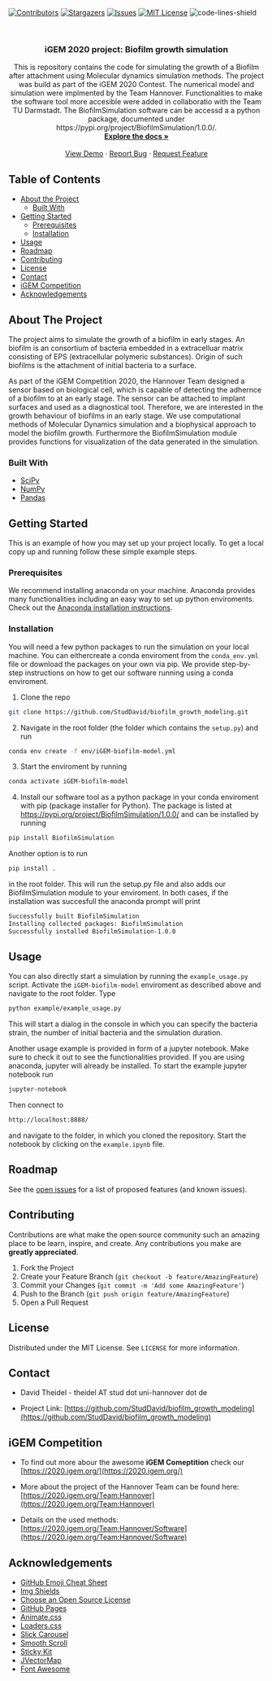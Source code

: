 <!--
*** Thanks for checking out this README Template. If you have a suggestion that would
*** make this better, please fork the repo and create a pull request or simply open
*** an issue with the tag "enhancement".
*** Thanks again! Now go create something AMAZING! :D
-->





<!-- PROJECT SHIELDS -->
<!--
*** I'm using markdown "reference style" links for readability.
*** Reference links are enclosed in brackets [ ] instead of parentheses ( ).
*** See the bottom of this document for the declaration of the reference variables
*** for contributors-url, forks-url, etc. This is an optional, concise syntax you may use.
*** https://www.markdownguide.org/basic-syntax/#reference-style-links
-->
[![Contributors][contributors-shield]][contributors-url]
[![Stargazers][stars-shield]][stars-url]
[![Issues][issues-shield]][issues-url]
[![MIT License][license-shield]][license-url]
![code-lines-shield]



<!-- PROJECT LOGO -->
<br />
<p align="center">
  <a href="https://github.com/StudDavid/biofilm_growth_modeling">
  </a>

  <h3 align="center">iGEM 2020 project: Biofilm growth simulation</h3>

  <p align="center">
    This is repository contains the code for simulating the growth of a Biofilm after attachment using Molecular dynamics simulation methods. The project was build as part of the iGEM 2020 Contest. The numerical model and simulation were implmented by the Team Hannover. Functionalities to make the software tool more accesible were added in collaboratio with the Team TU Darmstadt. The BiofilmSimulation software can be accessd a a python package, documented under https://pypi.org/project/BiofilmSimulation/1.0.0/.
    <br />
    <a href="https://github.com/StudDavid/biofilm_growth_modeling"><strong>Explore the docs »</strong></a>
    <br />
    <br />
    <a href="https://github.com/StudDavid/biofilm_growth_modeling">View Demo</a>
    ·
    <a href="https://github.com/StudDavid/biofilm_growth_modeling/issues">Report Bug</a>
    ·
    <a href=https://github.com/StudDavid/biofilm_growth_modeling/issues">Request Feature</a>
  </p>
</p>



<!-- TABLE OF CONTENTS -->
## Table of Contents

* [About the Project](#about-the-project)
  * [Built With](#built-with)
* [Getting Started](#getting-started)
  * [Prerequisites](#prerequisites)
  * [Installation](#installation)
* [Usage](#usage)
* [Roadmap](#roadmap)
* [Contributing](#contributing)
* [License](#license)
* [Contact](#contact)
* [iGEM Competition](#igem-competition)
* [Acknowledgements](#acknowledgements)



<!-- ABOUT THE PROJECT -->
## About The Project

The project aims to simulate the growth of a biofilm in early stages. An biofilm is an consortium of bacteria embedded in a extracelluar matrix consisting of EPS  (extracellular polymeric substances). Origin of such biofilms is the attachment of initial bacteria to a surface.

As part of the iGEM Competition 2020, the Hannover Team designed a sensor based on biological cell, which is capable of detecting the adhernce of a biofilm to at an early stage. The sensor can be attached to implant surfaces and used as a diagnostical tool.
Therefore, we are interested in the growth behaviour of biofilms in an early stage.
We use computational methods of Molecular Dynamics simulation and a biophysical approach to model the biofilm growth. Furthermore the BiofilmSimulation module provides functions for visualization of the data generated in the simulation.

### Built With

* [SciPy](https://www.scipy.org/)
* [NumPy](https://numpy.org/)
* [Pandas](https://pandas.pydata.org/)


<!-- GETTING STARTED -->
## Getting Started

This is an example of how you may set up your project locally.
To get a local copy up and running follow these simple example steps.

### Prerequisites 
We recommend installing anaconda on your machine. Anaconda provides many functionalities including an easy way to set up python enviroments. 
Check out the [Anaconda installation instructions](https://docs.conda.io/projects/conda/en/latest/user-guide/install/index.html).

### Installation

You will need a few python packages to run the simulation on your local machine. You can eithercreate a conda enviroment from the 
`conda_env.yml` file or download the packages on your own via pip.
We provide step-by-step instructions on how to get our software running using a conda enviroment.

1. Clone the repo
```sh
git clone https://github.com/StudDavid/biofilm_growth_modeling.git
```
2. Navigate in the root folder (the folder which contains the `setup.py`) and run

```sh
conda env create -f env/iGEM-biofilm-model.yml
```

3. Start the enviroment by running 
```sh
conda activate iGEM-biofilm-model
```

4. Install our software tool as a python package in your conda enviroment with pip (package installer for Python). The package is listed at https://pypi.org/project/BiofilmSimulation/1.0.0/ and can be installed by running 

```sh
pip install BiofilmSimulation
```

Another option is to run
```sh
pip install .
```
in the root folder. This will run the setup.py file and also adds our BiofilmSimulation module to your enviroment.
In both cases, if the installation was succesfull the anaconda prompt will print 
```sh
Successfully built BiofilmSimulation
Installing collected packages: BiofilmSimulation
Successfully installed BiofilmSimulation-1.0.0
```

<!-- USAGE EXAMPLES -->
## Usage
You can also directly start a simulation by running the `example_usage.py` script. 
Activate the `iGEM-biofilm-model` enviroment as described above and navigate to the root folder. 
Type 
```sh
python example/example_usage.py
```
This will start a dialog in the console in which you can specify the bacteria strain, the number of initial bacteria and the simulation duration.

Another usage example is provided in form of a jupyter notebook. Make sure to check it out to see the functionalities provided. 
If you are using anaconda, jupyter will already be installed. To start the example jupyter notebook run

```sh
jupyter-notebook
```
Then connect to 
```sh
http://localhost:8888/
```
and navigate to the folder, in which you cloned the repository. Start the notebook by clicking on the `example.ipynb` file.



<!-- ROADMAP -->
## Roadmap

See the [open issues](https://github.com/StudDavid/biofilm_growth_modeling/issues) for a list of proposed features (and known issues).


<!-- CONTRIBUTING -->
## Contributing

Contributions are what make the open source community such an amazing place to be learn, inspire, and create. Any contributions you make are **greatly appreciated**.

1. Fork the Project
2. Create your Feature Branch (`git checkout -b feature/AmazingFeature`)
3. Commit your Changes (`git commit -m 'Add some AmazingFeature'`)
4. Push to the Branch (`git push origin feature/AmazingFeature`)
5. Open a Pull Request



<!-- LICENSE -->
## License

Distributed under the MIT License. See `LICENSE` for more information.



<!-- CONTACT -->
## Contact

* David Theidel - theidel AT stud dot uni-hannover dot de

* Project Link: [https://github.com/StudDavid/biofilm_growth_modeling](https://github.com/StudDavid/biofilm_growth_modeling)

## iGEM Competition
* To find out more abour the awesome **iGEM Comeptition** check our [https://2020.igem.org/](https://2020.igem.org/)

* More about the project of the Hannover Team can be found here: [https://2020.igem.org/Team:Hannover](https://2020.igem.org/Team:Hannover)

* Details on the used methods: [https://2020.igem.org/Team:Hannover/Software](https://2020.igem.org/Team:Hannover/Software)

<!-- ACKNOWLEDGEMENTS -->
## Acknowledgements
* [GitHub Emoji Cheat Sheet](https://www.webpagefx.com/tools/emoji-cheat-sheet)
* [Img Shields](https://shields.io)
* [Choose an Open Source License](https://choosealicense.com)
* [GitHub Pages](https://pages.github.com)
* [Animate.css](https://daneden.github.io/animate.css)
* [Loaders.css](https://connoratherton.com/loaders)
* [Slick Carousel](https://kenwheeler.github.io/slick)
* [Smooth Scroll](https://github.com/cferdinandi/smooth-scroll)
* [Sticky Kit](http://leafo.net/sticky-kit)
* [JVectorMap](http://jvectormap.com)
* [Font Awesome](https://fontawesome.com)





<!-- MARKDOWN LINKS & IMAGES -->
<!-- https://www.markdownguide.org/basic-syntax/#reference-style-links -->
[contributors-shield]: https://img.shields.io/github/contributors/othneildrew/Best-README-Template.svg?style=flat-square
[contributors-url]: https://github.com/StudDavid/biofilm_growth_modeling/contributors
[stars-shield]: https://img.shields.io/github/stars/StudDavid/biofilm_growth_modeling?style=social
[stars-url]: https://github.com/StudDavid/biofilm_growth_modeling/stargazers
[forks-shield]: https://img.shields.io/github/forks/othneildrew/Best-README-Template.svg?style=flat-square
[issues-shield]: https://img.shields.io/github/issues/othneildrew/Best-README-Template.svg?style=flat-square
[issues-url]: https://github.com/StudDavid/biofilm_growth_modeling/issues
[license-shield]: https://img.shields.io/github/license/othneildrew/Best-README-Template.svg?style=flat-square
[license-url]: https://github.com/StudDavid/biofilm_growth_modeling/blob/master/LICENSE
[code-lines-shield]: https://img.shields.io/tokei/lines/github/StudDavid/biofilm_growth_modeling
